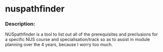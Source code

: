 # nuspathfinder
### Description:
NUSpathfinder is a tool to list out all of the prerequisites and preclusions for a specific NUS course and specialisation/track so as to assist in module planning over the 4 years, because I worry too much. 
